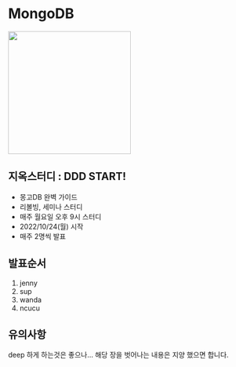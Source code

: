 # MongoDB

<img src="https://contents.kyobobook.co.kr/sih/fit-in/458x0/pdt/9791162244067.jpg" width="250"/>

## 지옥스터디 : DDD START!
- 몽고DB 완벽 가이드
- 리볼빙, 세미나 스터디
- 매주 월요일 오후 9시 스터디
- 2022/10/24(월) 시작
- 매주 2명씩 발표

## 발표순서
1. jenny
2. sup
3. wanda
4. ncucu

## 유의사항
deep 하게 하는것은 좋으나… 해당 장을 벗어나는 내용은 지양 했으면 합니다.
